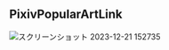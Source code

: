 ## PixivPopularArtLink

![スクリーンショット 2023-12-21 152735](https://github.com/khrtz/PixivPopularArtLink/assets/3260407/91f306b1-6dfa-4055-957a-59debf77210d)
